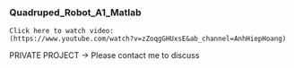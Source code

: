 ### Quadruped_Robot_A1_Matlab
```
Click here to watch video:
(https://www.youtube.com/watch?v=zZoqgGHUxsE&ab_channel=AnhHiepHoang)
```

PRIVATE PROJECT -> Please contact me to discuss
